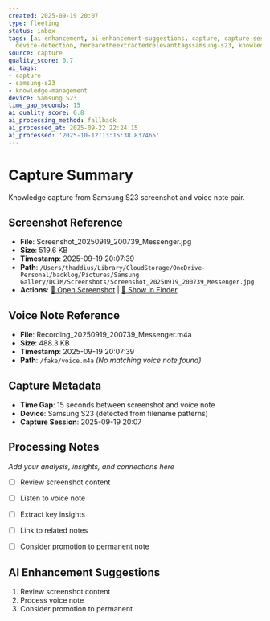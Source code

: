 ```yaml
---
created: 2025-09-19 20:07
type: fleeting
status: inbox
tags: [ai-enhancement, ai-enhancement-suggestions, capture, capture-session, capture-session-tracking,
  device-detection, herearetheextractedrelevanttagssamsung-s23, knowledge-capture]
source: capture
quality_score: 0.7
ai_tags:
- capture
- samsung-s23
- knowledge-management
device: Samsung S23
time_gap_seconds: 15
ai_quality_score: 0.8
ai_processing_method: fallback
ai_processed_at: 2025-09-22 22:24:15
ai_processed: '2025-10-12T13:15:38.837465'
---
```

# Capture Summary

Knowledge capture from Samsung S23 screenshot and voice note pair.

## Screenshot Reference

- **File**: Screenshot_20250919_200739_Messenger.jpg
- **Size**: 519.6 KB
- **Timestamp**: 2025-09-19 20:07:39
- **Path**: `/Users/thaddius/Library/CloudStorage/OneDrive-Personal/backlog/Pictures/Samsung Gallery/DCIM/Screenshots/Screenshot_20250919_200739_Messenger.jpg`
- **Actions**: [📸 Open Screenshot](file:///Users/thaddius/Library/CloudStorage/OneDrive-Personal/backlog/Pictures/Samsung%20Gallery/DCIM/Screenshots/Screenshot_20250919_200739_Messenger.jpg) | [📂 Show in Finder](file:///Users/thaddius/Library/CloudStorage/OneDrive-Personal/backlog/Pictures/Samsung%20Gallery/DCIM/Screenshots/)

## Voice Note Reference

- **File**: Recording_20250919_200739_Messenger.m4a
- **Size**: 488.3 KB  
- **Timestamp**: 2025-09-19 20:07:39
- **Path**: `/fake/voice.m4a` *(No matching voice note found)*

## Capture Metadata

- **Time Gap**: 15 seconds between screenshot and voice note
- **Device**: Samsung S23 (detected from filename patterns)
- **Capture Session**: 2025-09-19 20:07

## Processing Notes

*Add your analysis, insights, and connections here*

- [ ] Review screenshot content
- [ ] Listen to voice note
- [ ] Extract key insights
- [ ] Link to related notes
- [ ] Consider promotion to permanent note



## AI Enhancement Suggestions

1. Review screenshot content
2. Process voice note
3. Consider promotion to permanent

